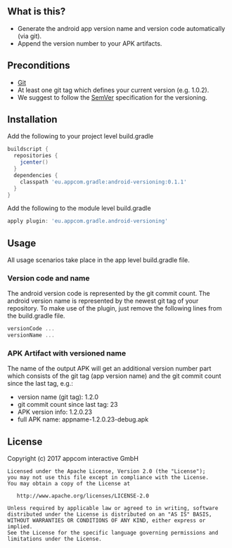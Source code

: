 ## What is this?

* Generate the android app version name and version code automatically (via git).
* Append the version number to your APK artifacts.

## Preconditions

* [Git](https://git-scm.com/)
* At least one git tag which defines your current version (e.g. 1.0.2).
* We suggest to follow the [SemVer](http://semver.org/) specification for the versioning.

## Installation

Add the following to your project level build.gradle

```groovy
buildscript {
  repositories {
    jcenter()
  }
  dependencies {
    classpath 'eu.appcom.gradle:android-versioning:0.1.1'
  }
}
```

Add the following to the module level build.gradle

```groovy
apply plugin: 'eu.appcom.gradle.android-versioning'
```

## Usage

All usage scenarios take place in the app level build.gradle file.

### Version code and name

The android version code is represented by the git commit count.
The android version name is represented by the newest git tag of your repository.
To make use of the plugin, just remove the following lines from the build.gradle file.

```groovy
versionCode ...
versionName ...
```

### APK Artifact with versioned name

The name of the output APK will get an additional version number part which consists of the git tag (app version name) and the git commit count since the last tag, e.g.:
* version name (git tag): 1.2.0
* git commit count since last tag: 23
* APK version info: 1.2.0.23
* full APK name: appname-1.2.0.23-debug.apk

## License

Copyright (c) 2017 appcom interactive GmbH

    Licensed under the Apache License, Version 2.0 (the "License");
    you may not use this file except in compliance with the License.
    You may obtain a copy of the License at

       http://www.apache.org/licenses/LICENSE-2.0

    Unless required by applicable law or agreed to in writing, software
    distributed under the License is distributed on an "AS IS" BASIS,
    WITHOUT WARRANTIES OR CONDITIONS OF ANY KIND, either express or implied.
    See the License for the specific language governing permissions and
    limitations under the License.
